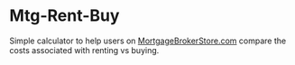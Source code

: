 # Mtg-Rent-Buy

Simple calculator to help users on <a href="https://mortgagebrokerstore.com/">MortgageBrokerStore.com</a> compare the costs associated with renting vs buying.
